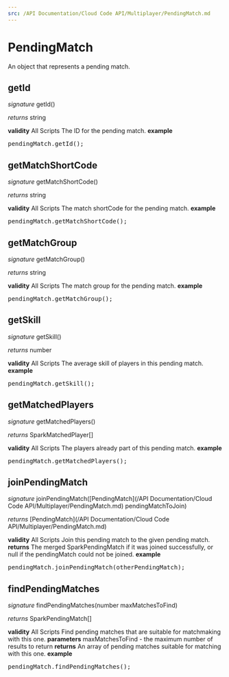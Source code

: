 ```yaml
---
src: /API Documentation/Cloud Code API/Multiplayer/PendingMatch.md
---
```


# PendingMatch

An object that represents a pending match.

## getId
_signature_ getId()</p>
_returns_ string</p>

<b>validity</b> All Scripts
The ID for the pending match.
<b>example</b>
<pre rel="highlighter" code-brush="js" contenteditable="false">pendingMatch.getId();</pre>
## getMatchShortCode
_signature_ getMatchShortCode()</p>
_returns_ string</p>

<b>validity</b> All Scripts
The match shortCode for the pending match.
<b>example</b>
<pre rel="highlighter" code-brush="js" contenteditable="false">pendingMatch.getMatchShortCode();</pre>
## getMatchGroup
_signature_ getMatchGroup()</p>
_returns_ string</p>

<b>validity</b> All Scripts
The match group for the pending match.
<b>example</b>
<pre rel="highlighter" code-brush="js" contenteditable="false">pendingMatch.getMatchGroup();</pre>
## getSkill
_signature_ getSkill()</p>
_returns_ number</p>

<b>validity</b> All Scripts
The average skill of players in this pending match.
<b>example</b>
<pre rel="highlighter" code-brush="js" contenteditable="false">pendingMatch.getSkill();</pre>
## getMatchedPlayers
_signature_ getMatchedPlayers()</p>
_returns_ SparkMatchedPlayer[]</p>

<b>validity</b> All Scripts
The players already part of this pending match.
<b>example</b>
<pre rel="highlighter" code-brush="js" contenteditable="false">pendingMatch.getMatchedPlayers();</pre>
## joinPendingMatch
_signature_ joinPendingMatch([PendingMatch](/API Documentation/Cloud Code API/Multiplayer/PendingMatch.md) pendingMatchToJoin)</p>
_returns_ [PendingMatch](/API Documentation/Cloud Code API/Multiplayer/PendingMatch.md)</p>

<b>validity</b> All Scripts
Join this pending match to the given pending match.
<b>returns</b>
The merged SparkPendingMatch if it was joined successfully,
or null if the pendingMatch could not be joined.
<b>example</b>
<pre rel="highlighter" code-brush="js" contenteditable="false">pendingMatch.joinPendingMatch(otherPendingMatch);</pre>
## findPendingMatches
_signature_ findPendingMatches(number maxMatchesToFind)</p>
_returns_ SparkPendingMatch[]</p>

<b>validity</b> All Scripts
Find pending matches that are suitable for matchmaking with this one.
<b>parameters</b>
maxMatchesToFind - the maximum number of results to return
<b>returns</b>
An array of pending matches suitable for matching with this one.
<b>example</b>
<pre rel="highlighter" code-brush="js" contenteditable="false">pendingMatch.findPendingMatches();</pre>
